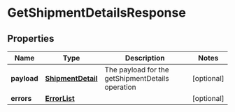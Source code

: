 
# GetShipmentDetailsResponse

## Properties
Name | Type | Description | Notes
------------ | ------------- | ------------- | -------------
**payload** | [**ShipmentDetail**](ShipmentDetail.md) | The payload for the getShipmentDetails operation |  [optional]
**errors** | [**ErrorList**](ErrorList.md) |  |  [optional]




